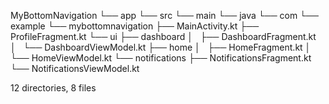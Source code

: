 MyBottomNavigation
└── app
    └── src
        └── main
            └── java
                └── com
                    └── example
                        └── mybottomnavigation
                            ├── MainActivity.kt
                            ├── ProfileFragment.kt
                            └── ui
                                ├── dashboard
                                │   ├── DashboardFragment.kt
                                │   └── DashboardViewModel.kt
                                ├── home
                                │   ├── HomeFragment.kt
                                │   └── HomeViewModel.kt
                                └── notifications
                                    ├── NotificationsFragment.kt
                                    └── NotificationsViewModel.kt

12 directories, 8 files
